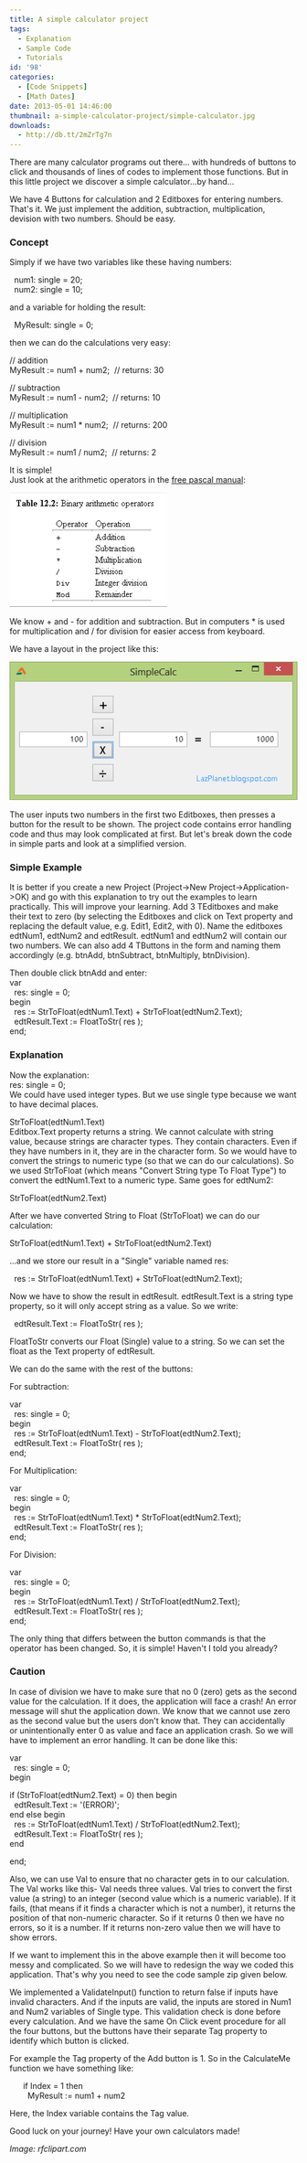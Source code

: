 ```yaml
---
title: A simple calculator project
tags:
  - Explanation
  - Sample Code
  - Tutorials
id: '98'
categories:
  - [Code Snippets]
  - [Math Dates]
date: 2013-05-01 14:46:00
thumbnail: a-simple-calculator-project/simple-calculator.jpg
downloads:
  - http://db.tt/2mZrTg7n
---
```


There are many calculator programs out there... with hundreds of buttons to click and thousands of lines of codes to implement those functions. But in this little project we discover a simple calculator...by hand...
<!-- more -->
  
  
We have 4 Buttons for calculation and 2 Editboxes for entering numbers. That's it. We just implement the addition, subtraction, multiplication, devision with two numbers. Should be easy.  
  

### Concept

Simply if we have two variables like these having numbers:  
  
  
  num1: single = 20;  
  num2: single = 10;  
  
and a variable for holding the result:  
  
  MyResult: single = 0;  
  
then we can do the calculations very easy:  
  
// addition  
MyResult := num1 + num2;  // returns: 30  
  
// subtraction  
MyResult := num1 - num2;  // returns: 10  
  
// multiplication  
MyResult := num1 \* num2;  // returns: 200  
  
// division  
MyResult := num1 / num2;  // returns: 2  
  
It is simple!  
Just look at the arithmetic operators in the [free pascal manual](http://www.freepascal.org/docs-html/ref/refsu39.html):  
  

![](a-simple-calculator-project/binary-arithmetic-operators.gif)

  
We know + and - for addition and subtraction. But in computers \* is used for multiplication and / for division for easier access from keyboard.  
  
We have a layout in the project like this:  
  

![](a-simple-calculator-project/Simple-Calculator-Lazarus-1.gif)

  
The user inputs two numbers in the first two Editboxes, then presses a button for the result to be shown. The project code contains error handling code and thus may look complicated at first. But let's break down the code in simple parts and look at a simplified version.  
  

### Simple Example

It is better if you create a new Project (Project->New Project->Application->OK) and go with this explanation to try out the examples to learn practically. This will improve your learning. Add 3 TEditboxes and make their text to zero (by selecting the Editboxes and click on Text property and replacing the default value, e.g. Edit1, Edit2, with 0). Name the editboxes edtNum1, edtNum2 and edtResult. edtNum1 and edtNum2 will contain our two numbers. We can also add 4 TButtons in the form and naming them accordingly (e.g. btnAdd, btnSubtract, btnMultiply, btnDivision).  
  
Then double click btnAdd and enter:  
var  
  res: single = 0;  
begin  
  res := StrToFloat(edtNum1.Text) + StrToFloat(edtNum2.Text);  
  edtResult.Text := FloatToStr( res );  
end;  
  

### Explanation

Now the explanation:  
res: single = 0;  
We could have used integer types. But we use single type because we want to have decimal places.  
  
StrToFloat(edtNum1.Text)  
Editbox.Text property returns a string. We cannot calculate with string value, because strings are character types. They contain characters. Even if they have numbers in it, they are in the character form. So we would have to convert the strings to numeric type (so that we can do our calculations). So we used StrToFloat (which means "Convert String type To Float Type") to convert the edtNum1.Text to a numeric type. Same goes for edtNum2:  
  
StrToFloat(edtNum2.Text)  
  
After we have converted String to Float (StrToFloat) we can do our calculation:  
  
StrToFloat(edtNum1.Text) + StrToFloat(edtNum2.Text)  
  
...and we store our result in a "Single" variable named res:  
  
  res := StrToFloat(edtNum1.Text) + StrToFloat(edtNum2.Text);  
  
Now we have to show the result in edtResult. edtResult.Text is a string type property, so it will only accept string as a value. So we write:  
  
  edtResult.Text := FloatToStr( res );  
  
FloatToStr converts our Float (Single) value to a string. So we can set the float as the Text property of edtResult.  
  
We can do the same with the rest of the buttons:  
  
For subtraction:  
  
  
var  
  res: single = 0;  
begin  
  res := StrToFloat(edtNum1.Text) - StrToFloat(edtNum2.Text);  
  edtResult.Text := FloatToStr( res );  
end;  
  
  
For Multiplication:  
  
  
var  
  res: single = 0;  
begin  
  res := StrToFloat(edtNum1.Text) \* StrToFloat(edtNum2.Text);  
  edtResult.Text := FloatToStr( res );  
end;  
  
For Division:  
  
  
var  
  res: single = 0;  
begin  
  res := StrToFloat(edtNum1.Text) / StrToFloat(edtNum2.Text);  
  edtResult.Text := FloatToStr( res );  
end;  
  
The only thing that differs between the button commands is that the operator has been changed. So, it is simple! Haven't I told you already?  
  

### Caution

In case of division we have to make sure that no 0 (zero) gets as the second value for the calculation. If it does, the application will face a crash! An error message will shut the application down. We know that we cannot use zero as the second value but the users don't know that. They can accidentally or unintentionally enter 0 as value and face an application crash. So we will have to implement an error handling. It can be done like this:  
  
  
var  
  res: single = 0;  
begin  
  
if (StrToFloat(edtNum2.Text) = 0) then begin  
  edtResult.Text := '(ERROR)';  
end else begin  
  res := StrToFloat(edtNum1.Text) / StrToFloat(edtNum2.Text);  
  edtResult.Text := FloatToStr( res );  
end  
  
end;  
  
Also, we can use Val to ensure that no character gets in to our calculation. The Val works like this- Val needs three values. Val tries to convert the first value (a string) to an integer (second value which is a numeric variable). If it fails, (that means if it finds a character which is not a number), it returns the position of that non-numeric character. So if it returns 0 then we have no errors, so it is a number. If it returns non-zero value then we will have to show errors.  
  
If we want to implement this in the above example then it will become too messy and complicated. So we will have to redesign the way we coded this application. That's why you need to see the code sample zip given below.  
  
We implemented a ValidateInput() function to return false if inputs have invalid characters. And if the inputs are valid, the inputs are stored in Num1 and Num2 variables of Single type. This validation check is done before every calculation. And we have the same On Click event procedure for all the four buttons, but the buttons have their separate Tag property to identify which button is clicked.  
  
For example the Tag property of the Add button is 1. So in the CalculateMe function we have something like:  
  
  
      if Index = 1 then  
        MyResult := num1 + num2  
  
  
Here, the Index variable contains the Tag value.  
  
Good luck on your journey! Have your own calculators made!  

_Image: rfclipart.com_
